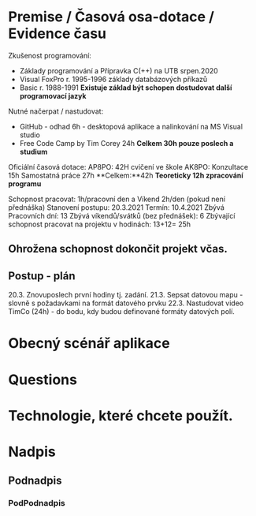 # Premise / Časová osa-dotace / Evidence času

Zkušenost programování: 
- Základy programování a Přípravka C(++) na UTB srpen.2020
- Visual FoxPro r. 1995-1996 základy databázových příkazů
- Basic r. 1988-1991
**Existuje základ být schopen dostudovat další programovací jazyk**

Nutné načerpat / nastudovat: 
- GitHub - odhad 6h - desktopová aplikace a nalinkování na MS Visual studio
- Free Code Camp by Tim Corey 24h
**Celkem 30h pouze poslech a studium**

Oficiální časová dotace: 
AP8PO: 42H cvičení ve škole
AK8PO: Konzultace 15h Samostatná práce 27h 
**Celkem:**42h
**Teoreticky 12h zpracování programu**

Schopnost pracovat: 1h/pracovní den a Víkend 2h/den (pokud není přednáška)
Stanovení postupu: 20.3.2021
Termín: 10.4.2021 
Zbývá Pracovních dní: 13  Zbývá víkendů/svátků (bez přednášek): 6
Zbývající schopnost pracovat na projektu v hodinách: 13+12= 25h
## Ohrožena schopnost dokončit projekt včas. 

## Postup - plán
20.3. Znovuposlech první hodiny tj. zadání. 
21.3. Sepsat datovou mapu - slovně s požadavkami na formát datového prvku
22.3. Nastudovat video TimCo (24h) - do bodu, kdy budou definované formáty datových polí. 


# Obecný scénář aplikace



# Questions 


# Technologie, které chcete použít.

# Nadpis
## Podnadpis
### PodPodnadpis

